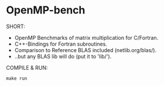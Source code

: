 # OpenMP-bench

SHORT:
 - OpenMP Benchmarks of matrix multiplication for C/Fortran.
 - C++-Bindings for Fortran subroutines.
 - Comparison to Reference BLAS included (netlib.org/blas/).
 - ..but any BLAS lib will do (put it to 'lib/').
 
COMPILE & RUN:
```
make run
```
